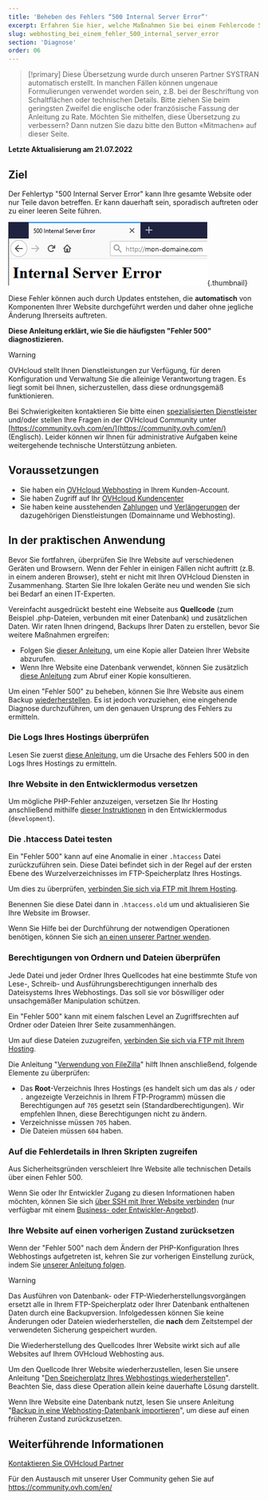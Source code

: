 ```yaml
---
title: 'Beheben des Fehlers “500 Internal Server Error”'
excerpt: Erfahren Sie hier, welche Maßnahmen Sie bei einem Fehlercode 500 anwenden können
slug: webhosting_bei_einem_fehler_500_internal_server_error
section: 'Diagnose'
order: 06
---
```


> [!primary]
> Diese Übersetzung wurde durch unseren Partner SYSTRAN automatisch erstellt. In manchen Fällen können ungenaue Formulierungen verwendet worden sein, z.B. bei der Beschriftung von Schaltflächen oder technischen Details. Bitte ziehen Sie beim geringsten Zweifel die englische oder französische Fassung der Anleitung zu Rate. Möchten Sie mithelfen, diese Übersetzung zu verbessern? Dann nutzen Sie dazu bitte den Button «Mitmachen» auf dieser Seite.
>

**Letzte Aktualisierung am 21.07.2022**

## Ziel 

Der Fehlertyp "500 Internal Server Error" kann Ihre gesamte Website oder nur Teile davon betreffen. Er kann dauerhaft sein, sporadisch auftreten oder zu einer leeren Seite führen.

![error500](images/error-500-2.png){.thumbnail}

Diese Fehler können auch durch Updates entstehen, die **automatisch** von Komponenten Ihrer Website durchgeführt werden und daher ohne jegliche Änderung Ihrerseits auftreten.

**Diese Anleitung erklärt, wie Sie die häufigsten "Fehler 500" diagnostizieren.**

> [!warning]
>
> OVHcloud stellt Ihnen Dienstleistungen zur Verfügung, für deren Konfiguration und Verwaltung Sie die alleinige Verantwortung tragen. Es liegt somit bei Ihnen, sicherzustellen, dass diese ordnungsgemäß funktionieren.
> 
> Bei Schwierigkeiten kontaktieren Sie bitte einen [spezialisierten Dienstleister](https://partner.ovhcloud.com/de/directory/) und/oder stellen Ihre Fragen in der OVHcloud Community unter [https://community.ovh.com/en/](https://community.ovh.com/en/) (Englisch). Leider können wir Ihnen für administrative Aufgaben keine weitergehende technische Unterstützung anbieten.
>


## Voraussetzungen

- Sie haben ein [OVHcloud Webhosting](https://www.ovhcloud.com/de/web-hosting/) in Ihrem Kunden-Account.
- Sie haben Zugriff auf Ihr [OVHcloud Kundencenter](https://www.ovh.com/auth/?action=gotomanager&from=https://www.ovh.de/&ovhSubsidiary=de)
- Sie haben keine ausstehenden [Zahlungen](https://docs.ovh.com/de/billing/ovh-rechnungen-verwalten/#pay-bills) und [Verlängerungen](https://docs.ovh.com/de/billing/anleitung_zur_nutzung_der_automatischen_verlangerung_bei_ovh/#renewal-management) der dazugehörigen Dienstleistungen (Domainname und Webhosting).


## In der praktischen Anwendung

Bevor Sie fortfahren, überprüfen Sie Ihre Website auf verschiedenen Geräten und Browsern. Wenn der Fehler in einigen Fällen nicht auftritt (z.B. in einem anderen Browser), steht er nicht mit Ihren OVHcloud Diensten in Zusammenhang. Starten Sie Ihre lokalen Geräte neu und wenden Sie sich bei Bedarf an einen IT-Experten.

Vereinfacht ausgedrückt besteht eine Webseite aus **Quellcode** (zum Beispiel .php-Dateien, verbunden mit einer Datenbank) und zusätzlichen Daten. Wir raten Ihnen dringend, Backups Ihrer Daten zu erstellen, bevor Sie weitere Maßnahmen ergreifen:

- Folgen Sie [dieser Anleitung](../verbindung-ftp-speicher-webhosting/), um eine Kopie aller Dateien Ihrer Website abzurufen.
- Wenn Ihre Website eine Datenbank verwendet, können Sie zusätzlich [diese Anleitung](../webhosting_hilfe_zum_export_von_datenbanken/) zum Abruf einer Kopie konsultieren.

Um einen "Fehler 500" zu beheben, können Sie Ihre Website aus einem Backup [wiederherstellen](#restore). Es ist jedoch vorzuziehen, eine eingehende Diagnose durchzuführen, um den genauen Ursprung des Fehlers zu ermitteln.

### Die Logs Ihres Hostings überprüfen

Lesen Sie zuerst [diese Anleitung](../webhosting_die_statistiken_und_logs_meiner_website_einsehen/), um die Ursache des Fehlers 500 in den Logs Ihres Hostings zu ermitteln.

### Ihre Website in den Entwicklermodus versetzen

Um mögliche PHP-Fehler anzuzeigen, versetzen Sie Ihr Hosting anschließend mithilfe [dieser Instruktionen](../die_laufzeitumgebung_meines_webhostings_andern/#schritt-2-webhosting-konfiguration-bearbeiten) in den Entwicklermodus (`development`).

### Die .htaccess Datei testen

Ein "Fehler 500" kann auf eine Anomalie in einer `.htaccess` Datei zurückzuführen sein. Diese Datei befindet sich in der Regel auf der ersten Ebene des Wurzelverzeichnisses im FTP-Speicherplatz Ihres Hostings.

Um dies zu überprüfen, [verbinden Sie sich via FTP mit Ihrem Hosting](../verbindung-ftp-speicher-webhosting/).

Benennen Sie diese Datei dann in `.htaccess.old` um und aktualisieren Sie Ihre Website im Browser.

Wenn Sie Hilfe bei der Durchführung der notwendigen Operationen benötigen, können Sie sich [an einen unserer Partner wenden](https://partner.ovhcloud.com/de/directory/).

### Berechtigungen von Ordnern und Dateien überprüfen

Jede Datei und jeder Ordner Ihres Quellcodes hat eine bestimmte Stufe von Lese-, Schreib- und Ausführungsberechtigungen innerhalb des Dateisystems Ihres Webhostings. Das soll sie vor böswilliger oder unsachgemäßer Manipulation schützen.

Ein "Fehler 500" kann mit einem falschen Level an Zugriffsrechten auf Ordner oder Dateien Ihrer Seite zusammenhängen.

Um auf diese Dateien zuzugreifen, [verbinden Sie sich via FTP mit Ihrem Hosting](../verbindung-ftp-speicher-webhosting/).

Die Anleitung "[Verwendung von FileZilla](../webhosting_hilfe_zur_verwendung_von_filezilla/#datei-und-ordnerrechte)" hilft Ihnen anschließend, folgende Elemente zu überprüfen:

- Das **Root**-Verzeichnis Ihres Hostings (es handelt sich um das als `/` oder `.` angezeigte Verzeichnis in Ihrem FTP-Programm) müssen die Berechtigungen auf `705` gesetzt sein (Standardberechtigungen). Wir empfehlen Ihnen, diese Berechtigungen nicht zu ändern.
- Verzeichnisse müssen `705` haben.
- Die Dateien müssen `604` haben.

### Auf die Fehlerdetails in Ihren Skripten zugreifen

Aus Sicherheitsgründen verschleiert Ihre Website alle technischen Details über einen Fehler 500.

Wenn Sie oder Ihr Entwickler Zugang zu diesen Informationen haben möchten, können Sie sich [über SSH mit Ihrer Website verbinden](../webhosting_ssh_auf_ihren_webhostings/) (nur verfügbar mit einem [Business- oder Entwickler-Angebot](https://www.ovhcloud.com/de/web-hosting/)).

### Ihre Website auf einen vorherigen Zustand zurücksetzen <a name="restore"></a>

Wenn der "Fehler 500" nach dem Ändern der PHP-Konfiguration Ihres Webhostings aufgetreten ist, kehren Sie zur vorherigen Einstellung zurück, indem Sie [unserer Anleitung folgen](../konfiguration_von_php_fur_ein_ovh_webhosting_2014/).

> [!warning]
>
> Das Ausführen von Datenbank- oder FTP-Wiederherstellungsvorgängen ersetzt alle in Ihrem FTP-Speicherplatz oder Ihrer Datenbank enthaltenen Daten durch eine Backupversion. Infolgedessen können Sie keine Änderungen oder Dateien wiederherstellen, die **nach** dem Zeitstempel der verwendeten Sicherung gespeichert wurden.
> 
> Die Wiederherstellung des Quellcodes Ihrer Website wirkt sich auf alle Websites auf Ihrem OVHcloud Webhosting aus.
>

Um den Quellcode Ihrer Website wiederherzustellen, lesen Sie unsere Anleitung "[Den Speicherplatz Ihres Webhostings wiederherstellen](../webhosting-speicherplatz-wiederherstellen/)". Beachten Sie, dass diese Operation allein keine dauerhafte Lösung darstellt.

Wenn Ihre Website eine Datenbank nutzt, lesen Sie unsere Anleitung "[Backup in eine Webhosting-Datenbank importieren](../webhosting_import_einer_mysql-datenbank/#backup-uber-das-kundencenter-wiederherstellen)", um diese auf einen früheren Zustand zurückzusetzen.


## Weiterführende Informationen <a name="gofurther"></a>

[Kontaktieren Sie OVHcloud Partner](https://partner.ovhcloud.com/de/directory/)

Für den Austausch mit unserer User Community gehen Sie auf <https://community.ovh.com/en/>
